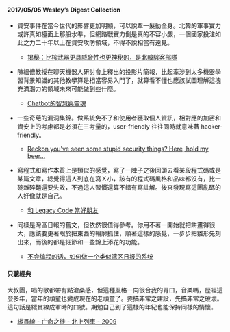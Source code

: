 #### 2017/05/05 Wesley’s Digest Collection

- 資安事件在當今世代的影響更加明顯，可以說牽一髮動全身。北韓的軍事實力或許真如檯面上那般水準，但網路戰實力倒是真的不容小覷，一個國家投注如此之力二十年以上在資安攻防領域，不得不說相當有遠見。
  - [揭秘：比核武器更具威脅性也更神秘的，是北韓駭客部隊](https://www.inside.com.tw/2017/05/04/north-korea-hackers)
  
- 陳縕儂教授在聊天機器人研討會上釋出的投影片簡報，比起牽涉到太多機器學習背景知識的其他教學算是相當容易入門了，就算看不懂也應該試圖理解這塊充滿潛力的領域未來可能做到些什麼。
  - [Chatbot的智慧與靈魂](https://www.slideshare.net/YunNungVivianChen/chatbot-75539876)
  
- 一些奇葩的漏洞集錦。做系統免不了和使用者獲取個人資訊，相對應的加密和資安上的考慮都是必須在三考量的，user-friendly 往往同時就意味著 hacker-friendly。
  - [Reckon you've seen some stupid security things? Here, hold my beer...](https://l.messenger.com/l.php?u=https%3A%2F%2Fwww.troyhunt.com%2Freckon-youve-seen-some-stupid-security-things-here-hold-my-beer%2F%3Futm_source%3Dwanqu.co%26utm_campaign%3DWanqu%2BDaily%26utm_medium%3Dwebsite&h=ATMk71IAEWZTDitCvPiRlOggr1nzKE9wTpuSkMHnZgGYkGRgNZLJb0aUuu8QF07LkWF0crSI3Pafre1UFT4OJvk7FOM4bXcTAqS-v0KrITpgffQE8v9bCkYezwb9h5EWC67Nd71IuSa0LQ&s=1)
  
- 寫程式和寫作本質上是類似的感覺，寫了一陣子之後回頭去看某段程式碼或是某篇文章，總覺得這人到底在寫Ｘ小，該有的程式碼風格和品味都沒有，比一碗雜碎麵還要失敗，不過這人習慣還算不錯有寫註解。後來發現寫這團亂碼的人好像就是自己。
  - [和 Legacy Code 當好朋友](http://blog.mz026.rocks/20161210/working-happily-with-legacy-code)


- 同樣是灣區日報的舊文，但依然很值得參考。你用不著一開始就把餅畫得很大，應該要更著眼於把東西的輪廓抓住，順著這樣的感覺，一步步把雛形先刻出來，而後的都是細節和一些錦上添花的功能。
  - [不会编程的话，如何做一个类似湾区日报的系统](https://wanqu.co/b/54/2016-11-07-wanqu-lite)





#### 只聽經典
大叔團，唱的歌都帶有點滄桑感，但這種風格一向很合我的胃口，音樂嗎，歷經這麼多年，當年的頑童也變成現在的老頑童了。要搞非常之建設，先搞非常之破壞。這句話是縱貫線成軍時的口號。期勉自己到了這樣的年紀也能保持同樣的情懷。
- [縱貫線 - 亡命之徒 - 北上列車 - 2009](https://www.youtube.com/watch?v=E4lsCCbik_I&list=PL9do701rCbQzwjmlebZffsYM4mVw44SrJ&index=17)
